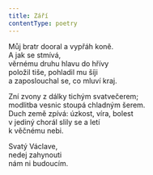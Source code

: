 ```yaml
---
title: Září
contentType: poetry
---
```


<section>

Můj bratr dooral a vypřáh koně.  
A jak se stmívá,  
věrnému druhu hlavu do hřívy  
položil tiše, pohladil mu šíji  
a zaposlouchal se, co mluví kraj.

</section>

<section>

Zní zvony z dálky tichým svatvečerem;  
modlitba vesnic stoupá chladným šerem.  
Duch země zpívá: úzkost, víra, bolest  
v jediný chorál slily se a letí  
k věčnému nebi.

</section>

<section>

Svatý Václave,  
nedej zahynouti  
nám ni budoucím.

</section>
